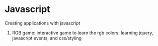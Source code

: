 # Javascript

Creating applications with javascript 

1. RGB game: interactive game to learn the rgb colors: learning jquery, javascript events, and css/styling 
